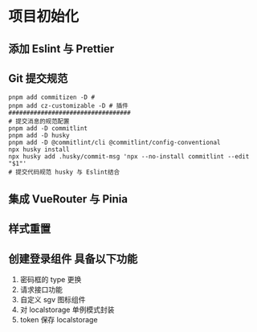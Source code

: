 # 项目初始化

## 添加 Eslint 与 Prettier

## Git 提交规范

```shell
pnpm add commitizen -D #
pnpm add cz-customizable -D # 插件
##################################
# 提交消息的规范配置
pnpm add -D commitlint
pnpm add -D husky
pnpm add -D @commitlint/cli @commitlint/config-conventional
npx husky install
npx husky add .husky/commit-msg 'npx --no-install commitlint --edit "$1"'
# 提交代码规范 husky 与 Eslint结合

```

## 集成 VueRouter 与 Pinia

## 样式重置

## 创建登录组件 具备以下功能

1. 密码框的 type 更换
2. 请求接口功能
3. 自定义 sgv 图标组件
4. 对 localstorage 单例模式封装
5. token 保存 localstorage
